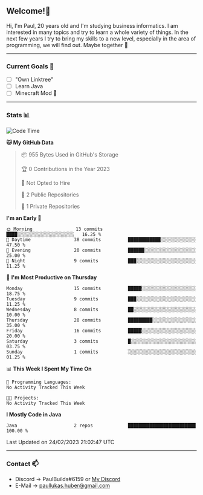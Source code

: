 ## Welcome!👋

Hi, I'm Paul, 20 years old and I'm studying business informatics. I am interested in many topics and try to learn a whole variety of things. In the next few years I try to bring my skills to a new level, especially in the area of programming, we will find out.
Maybe together 🤙

---
### Current Goals 🥅

- [ ] "Own Linktree"
- [ ] Learn Java
- [ ] Minecraft Mod 👀

---
### Stats 📊

<!--START_SECTION:waka-->
![Code Time](http://img.shields.io/badge/Code%20Time-56%20hrs%2031%20mins-blue)

**🐱 My GitHub Data** 

> 📦 955 Bytes Used in GitHub's Storage 
 > 
> 🏆 0 Contributions in the Year 2023
 > 
> 🚫 Not Opted to Hire
 > 
> 📜 2 Public Repositories 
 > 
> 🔑 1 Private Repositories 
 > 
**I'm an Early 🐤** 

```text
🌞 Morning                13 commits          ████░░░░░░░░░░░░░░░░░░░░░   16.25 % 
🌆 Daytime                38 commits          ████████████░░░░░░░░░░░░░   47.50 % 
🌃 Evening                20 commits          ██████░░░░░░░░░░░░░░░░░░░   25.00 % 
🌙 Night                  9 commits           ███░░░░░░░░░░░░░░░░░░░░░░   11.25 % 
```
📅 **I'm Most Productive on Thursday** 

```text
Monday                   15 commits          █████░░░░░░░░░░░░░░░░░░░░   18.75 % 
Tuesday                  9 commits           ███░░░░░░░░░░░░░░░░░░░░░░   11.25 % 
Wednesday                8 commits           ██░░░░░░░░░░░░░░░░░░░░░░░   10.00 % 
Thursday                 28 commits          █████████░░░░░░░░░░░░░░░░   35.00 % 
Friday                   16 commits          █████░░░░░░░░░░░░░░░░░░░░   20.00 % 
Saturday                 3 commits           █░░░░░░░░░░░░░░░░░░░░░░░░   03.75 % 
Sunday                   1 commits           ░░░░░░░░░░░░░░░░░░░░░░░░░   01.25 % 
```


📊 **This Week I Spent My Time On** 

```text
💬 Programming Languages: 
No Activity Tracked This Week

🐱‍💻 Projects: 
No Activity Tracked This Week
```

**I Mostly Code in Java** 

```text
Java                     2 repos             █████████████████████████   100.00 % 
```




 Last Updated on 24/02/2023 21:02:47 UTC
<!--END_SECTION:waka-->

---
### Contact 📫

* Discord -> PaulBuilds#6159 or [My Discord](https://discord.gg/7kq6UnB)
* E-Mail -> paullukas.huber@gmail.com

